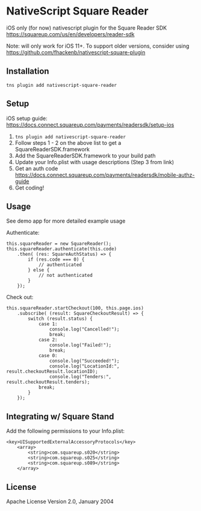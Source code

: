 # NativeScript Square Reader

iOS only (for now) nativescript plugin for the Square Reader SDK https://squareup.com/us/en/developers/reader-sdk

Note: will only work for iOS 11+. To support older versions, consider using 
https://github.com/fhackenb/nativescript-square-plugin

## Installation


`tns plugin add nativescript-square-reader`

## Setup

iOS setup guide: https://docs.connect.squareup.com/payments/readersdk/setup-ios

1. `tns plugin add nativescript-square-reader`
2. Follow steps 1 - 2 on the above list to get a SquareReaderSDK.framework
3. Add the SquareReaderSDK.framework to your build path
4. Update your Info.plist with usage descriptions (Step 3 from link)
5. Get an auth code https://docs.connect.squareup.com/payments/readersdk/mobile-authz-guide
6. Get coding!


## Usage 
See demo app for more detailed example usage 

Authenticate:
```
this.squareReader = new SquareReader();
this.squareReader.authenticate(this.code)
    .then( (res: SquareAuthStatus) => {
        if (res.code === 0) {
            // authenticated
        } else {
            // not authenticated
        }
    });
```

Check out:
```
this.squareReader.startCheckout(100, this.page.ios)
    .subscribe( (result: SquareCheckoutResult) => {
        switch (result.status) {
            case 1:
            	console.log("Cancelled!");
            	break;
            case 2:
            	console.log("Failed!");
            	break;
            case 0:
            	console.log("Succeeded!");
            	console.log("LocationId:", result.checkoutResult.locationID);
            	console.log("Tenders:", result.checkoutResult.tenders);
            break;
        }
    });
```

## Integrating w/ Square Stand

Add the following permissions to your Info.plist:

```
<key>UISupportedExternalAccessoryProtocols</key>
	<array>
		<string>com.squareup.s020</string>
		<string>com.squareup.s025</string>
		<string>com.squareup.s089</string>
	</array>
 ```



## License

Apache License Version 2.0, January 2004
